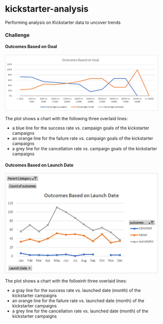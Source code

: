 # kickstarter-analysis
Performing analysis on Kickstarter data to uncover trends

### Challenge

#### Outcomes Based on Goal
<img src="Outcomes Based On Goal.png"/>
<p>The plot shows a chart with the following three overlaid lines:</br>
<ul>
    <li>a blue line for the success rate vs. campaign goals of the kickstarter campaigns</li>
    <li>an orange line for the failure rate vs. campaign goals of the kickstarter campaigns</li>
    <li>a grey line for the cancellation rate vs. campaign goals of the kickstarter campaigns</li>
</ul>

#### Outcomes Based on Launch Date
<img src="Outcomes Based on Launch Date.png"/>
<p>The plot shows a chart with the folloeinh three overlaid lines:</br>
<ul>
    <li>a gray line for the success rate vs. launched date (month) of the kickstarter campaigns</li>
    <li>an orange line for the failure rate vs. launched date (month) of the kickstarter campaigns</li>
    <li>a grey line for the cancellation rate vs. launched date (month) of the kickstarter campaigns</li>
</ul>


